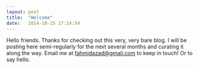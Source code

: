 ```yaml
---
layout: post
title:  "Welcome"
date:   2014-10-25 17:24:54
---
```


 Hello friends.  Thanks for checking out this very, very bare blog.  I will be posting here semi-regularly for the next several months and curating it along the way.  Email me at fahmidazad@gmail.com to keep in touch! Or to say hello. 
